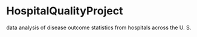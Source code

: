 HospitalQualityProject
======================

data analysis of disease outcome statistics from hospitals across the U. S. 
